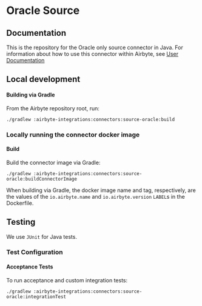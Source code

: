 # Oracle Source

## Documentation
This is the repository for the Oracle only source connector in Java.
For information about how to use this connector within Airbyte, see [User Documentation](https://docs.airbyte.io/integrations/sources/oracle)

## Local development

#### Building via Gradle
From the Airbyte repository root, run:
```
./gradlew :airbyte-integrations:connectors:source-oracle:build
```

### Locally running the connector docker image

#### Build
Build the connector image via Gradle:
```
./gradlew :airbyte-integrations:connectors:source-oracle:buildConnectorImage
```
When building via Gradle, the docker image name and tag, respectively, are the values of the `io.airbyte.name` and `io.airbyte.version` `LABEL`s in
the Dockerfile.

## Testing
We use `JUnit` for Java tests.

### Test Configuration
#### Acceptance Tests
To run acceptance and custom integration tests:
```
./gradlew :airbyte-integrations:connectors:source-oracle:integrationTest
```
